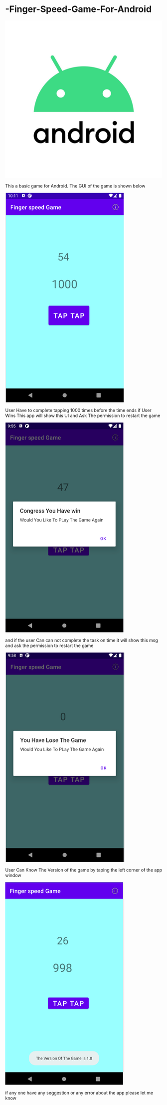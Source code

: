 # -Finger-Speed-Game-For-Android
![](img/Android_logo_stacked__RGB_.jpg)

This a basic game for Android. The GUI of the game is shown below

![](img/Screenshot_5.png)

User Have to complete tapping 1000 times before the time ends if User Wins This app will show this UI and Ask The permission to restart the game

![](img/Screenshot_2.png)

and if the user Can can not complete the task on time it will show this msg and ask the permission to restart the game

![](img/Screenshot_4.png)

User Can Know The Version of the game by taping the left corner of the app window

![](img/Screenshot_3.png)

if any one have any seggestion or any error about the app please let me know

